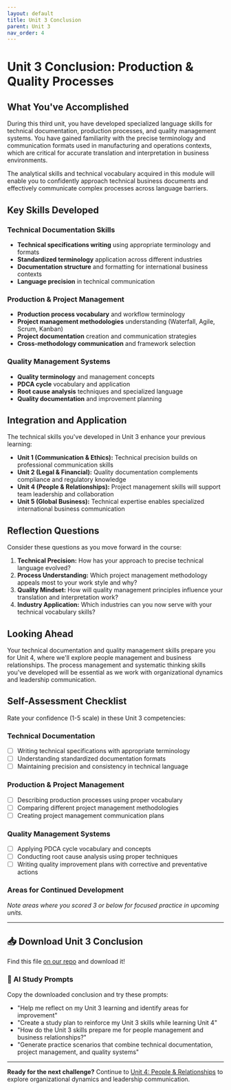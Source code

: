 ```yaml
---
layout: default
title: Unit 3 Conclusion
parent: Unit 3
nav_order: 4
---
```


# Unit 3 Conclusion: Production & Quality Processes

## What You've Accomplished

During this third unit, you have developed specialized language skills for technical documentation, production processes, and quality management systems. You have gained familiarity with the precise terminology and communication formats used in manufacturing and operations contexts, which are critical for accurate translation and interpretation in business environments.

The analytical skills and technical vocabulary acquired in this module will enable you to confidently approach technical business documents and effectively communicate complex processes across language barriers.

## Key Skills Developed

### Technical Documentation Skills
- **Technical specifications writing** using appropriate terminology and formats
- **Standardized terminology** application across different industries
- **Documentation structure** and formatting for international business contexts
- **Language precision** in technical communication

### Production & Project Management
- **Production process vocabulary** and workflow terminology
- **Project management methodologies** understanding (Waterfall, Agile, Scrum, Kanban)
- **Project documentation** creation and communication strategies
- **Cross-methodology communication** and framework selection

### Quality Management Systems
- **Quality terminology** and management concepts
- **PDCA cycle** vocabulary and application
- **Root cause analysis** techniques and specialized language
- **Quality documentation** and improvement planning

## Integration and Application

The technical skills you've developed in Unit 3 enhance your previous learning:

- **Unit 1 (Communication & Ethics):** Technical precision builds on professional communication skills
- **Unit 2 (Legal & Financial):** Quality documentation complements compliance and regulatory knowledge
- **Unit 4 (People & Relationships):** Project management skills will support team leadership and collaboration
- **Unit 5 (Global Business):** Technical expertise enables specialized international business communication

## Reflection Questions

Consider these questions as you move forward in the course:

1. **Technical Precision:** How has your approach to precise technical language evolved?
2. **Process Understanding:** Which project management methodology appeals most to your work style and why?
3. **Quality Mindset:** How will quality management principles influence your translation and interpretation work?
4. **Industry Application:** Which industries can you now serve with your technical vocabulary skills?

## Looking Ahead

Your technical documentation and quality management skills prepare you for Unit 4, where we'll explore people management and business relationships. The process management and systematic thinking skills you've developed will be essential as we work with organizational dynamics and leadership communication.

## Self-Assessment Checklist

Rate your confidence (1-5 scale) in these Unit 3 competencies:

### Technical Documentation
- [ ] Writing technical specifications with appropriate terminology
- [ ] Understanding standardized documentation formats
- [ ] Maintaining precision and consistency in technical language

### Production & Project Management
- [ ] Describing production processes using proper vocabulary
- [ ] Comparing different project management methodologies
- [ ] Creating project management communication plans

### Quality Management Systems
- [ ] Applying PDCA cycle vocabulary and concepts
- [ ] Conducting root cause analysis using proper techniques
- [ ] Writing quality improvement plans with corrective and preventative actions

### Areas for Continued Development
*Note areas where you scored 3 or below for focused practice in upcoming units.*

---

## 📥 Download Unit 3 Conclusion
Find this file [on our repo](https://github.com/alainamb/uic_tr35-business-english-II/blob/main/unit3/unit3-conclusion.md) and download it!

### 🤖 AI Study Prompts
Copy the downloaded conclusion and try these prompts:
- "Help me reflect on my Unit 3 learning and identify areas for improvement"
- "Create a study plan to reinforce my Unit 3 skills while learning Unit 4"
- "How do the Unit 3 skills prepare me for people management and business relationships?"
- "Generate practice scenarios that combine technical documentation, project management, and quality systems"

---

**Ready for the next challenge?** Continue to [Unit 4: People & Relationships](../unit4/unit4-overview.md) to explore organizational dynamics and leadership communication.
